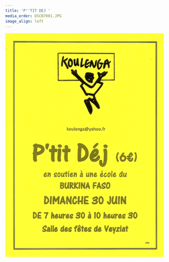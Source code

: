 ```yaml
---
title: 'P''TIT DEJ '
media_order: DSCN7001.JPG
image_align: left
---
```



![](Affichettes%20P'tit%20Dej%202019%20site.jpg)